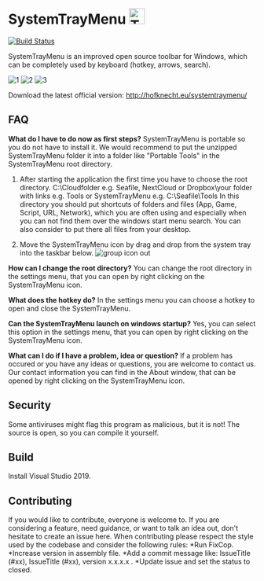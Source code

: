 SystemTrayMenu <img src="https://raw.githubusercontent.com/Hofknecht/SystemTrayMenu/master/Resources/SystemTrayMenu.ico" alt="Trulli" width="32" height="32">
=============================================================
[![Build Status](https://dev.azure.com/MarkusHofknecht/SystemTrayMenu/_apis/build/status/Hofknecht.SystemTrayMenu?branchName=master)](https://dev.azure.com/MarkusHofknecht/SystemTrayMenu/_build/latest?definitionId=2&branchName=master)

SystemTrayMenu is an improved open source toolbar for Windows, which can be completely used by keyboard (hotkey, arrows, search).

![1](https://user-images.githubusercontent.com/52528841/83351457-61139b80-a344-11ea-9b20-343ad372bb1b.gif)
![2](https://user-images.githubusercontent.com/52528841/83351459-640e8c00-a344-11ea-8735-164185090dcd.gif)
![3](https://user-images.githubusercontent.com/52528841/83351460-6670e600-a344-11ea-80e9-e707cf1a9dc0.gif)

Download the latest official version: http://hofknecht.eu/systemtraymenu/


FAQ
------------------

**What do I have to do now as first steps?**
SystemTrayMenu is portable so you do not have to install it.
We would recommend to put the unzipped SystemTrayMenu folder it into a folder like "Portable Tools" in the SystemTrayMenu root directory.

1. After starting the application the first time you have to choose the root directory.
C:\Cloudfolder e.g. Seafile, NextCloud or Dropbox\your folder with links e.g. Tools or SystemTrayMenu
e.g. C:\Seafile\Tools
In this directory you should put shortcuts of folders and files (App, Game, Script, URL, Network), 
which you are often using and especially when you can not find them over the windows start menu search.
You can also consider to put there all files from your desktop.

2. Move the SystemTrayMenu icon by drag and drop from the system tray into the taskbar below.
![group icon out](https://user-images.githubusercontent.com/52528841/83349567-1ab74000-a336-11ea-8676-3db33615a57a.gif)

**How can I change the root directory?**
You can change the root directory in the settings menu, that you can open by right clicking on the SystemTrayMenu icon.

**What does the hotkey do?**
In the settings menu you can choose a hotkey to open and close the SystemTrayMenu.

**Can the SystemTrayMenu launch on windows startup?**
Yes, you can select this option in the settings menu, that you can open by right clicking on the SystemTrayMenu icon.

**What can I do if I have a problem, idea or question?**
If a problem has occured or you have any ideas or questions, you are welcome to contact us.
Our contact information you can find in the About window, that can be opened by right clicking on the SystemTrayMenu icon. 


Security
------------------

Some antiviruses might flag this program as malicious, but it is not! The source is open, so you can compile it yourself.


Build
------------------

Install Visual Studio 2019.

Contributing
------------------

If you would like to contribute, everyone is welcome to.
If you are considering a feature, need guidance, or want to talk an idea out, don't hesitate to create an issue here.
When contributing please respect the style used by the codebase and consider the following rules:
*Run FixCop.
*Increase version in assembly file.
*Add a commit message like: IssueTitle (#xx), IssueTitle (#xx), version x.x.x.x .
*Update issue and set the status to closed.